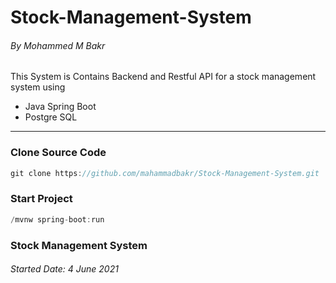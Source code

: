 # Stock-Management-System
###### By Mohammed M Bakr
This System is Contains Backend and Restful API for a stock management system using
- Java Spring Boot
- Postgre SQL


****

### Clone Source Code

```java
git clone https://github.com/mahammadbakr/Stock-Management-System.git
```

### Start Project

```java
/mvnw spring-boot:run
```


### Stock Management System
###### Started Date: 4 June 2021


